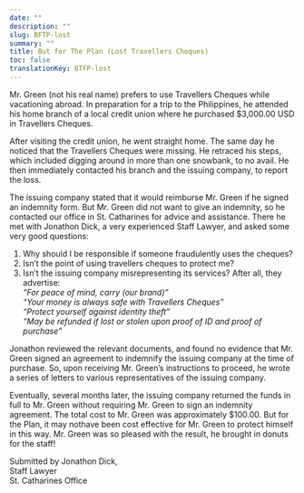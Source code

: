 ```yaml
---
date: ""
description: ""
slug: BFTP-lost
summary: ""
title: But for The Plan (Lost Travellers Cheques)
toc: false
translationKey: BTFP-lost
---
```

Mr. Green (not his real name) prefers to use Travellers Cheques while vacationing abroad. In preparation for a trip to the Philippines, he attended his home branch of a local credit union where he purchased $3,000.00 USD in Travellers Cheques.

After visiting the credit union, he went straight home. The same day he noticed that the Travellers Cheques were missing. He retraced his steps, which included digging around in more than one snowbank, to no avail. He then immediately contacted his branch and the issuing company, to report the loss.

The issuing company stated that it would reimburse Mr. Green if he signed an indemnity form. But Mr. Green did not want to give an indemnity, so he contacted our office in St. Catharines for advice and assistance. There he met with Jonathon Dick, a very experienced Staff Lawyer, and asked some very good questions:

1. Why should I be responsible if someone fraudulently uses the cheques?
2. Isn’t the point of using travellers cheques to protect me?
3. Isn’t the issuing company misrepresenting its services? After all, they advertise:  
_“For peace of mind, carry (our brand)”_  
_“Your money is always safe with Travellers Cheques”_  
_“Protect yourself against identity theft”_  
_“May be refunded if lost or stolen upon proof of ID and proof of purchase”_  

Jonathon reviewed the relevant documents, and found no evidence that Mr. Green signed an agreement to indemnify the issuing company at the time of purchase. So, upon receiving Mr. Green’s instructions to proceed, he wrote a series of letters to various representatives of the issuing company.

Eventually, several months later, the issuing company returned the funds in full to Mr. Green without requiring Mr. Green to sign an indemnity agreement. The total cost to Mr. Green was approximately $100.00. But for the Plan, it may nothave been cost effective for Mr. Green to protect himself in this way. Mr. Green was so pleased with the result, he brought in donuts for the staff!

Submitted by Jonathon Dick,  
Staff Lawyer  
St. Catharines Office